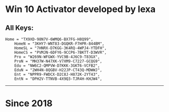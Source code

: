 # Win 10 Activator developed by lexa

## All Keys:

    Home = "TX9XD-98N7V-6WMQ6-BX7FG-H8Q99",
		HomeN = "3KHY7-WNT83-DGQKR-F7HPR-844BM",
		HomeSL = "7HNRX-D7KGG-3K4RQ-4WPJ4-YTDFH",
		HomeCS = "PVMJN-6DFY6-9CCP6-7BKTT-D3WVR",
		Pro = "W269N-WFGWX-YVC9B-4J6C9-T83GX",
		ProN = "MH37W-N47XK-V7XM9-C7227-GCQG9",
		Edu = "NW6C2-QMPVW-D7KKK-3GKT6-VCFB2",
		EduN = "2WH4N-8QGBV-H22JP-CT43Q-MDWWJ",
		Ent = "NPPR9-FWDCX-D2C8J-H872K-2YT43",
		EntN = "DPH2V-TTNVB-4X9Q3-TJR4H-KHJW4",
    
-------------------------------------------------------------------------------------------------------------------------------------------------------------------------

# Since 2018
